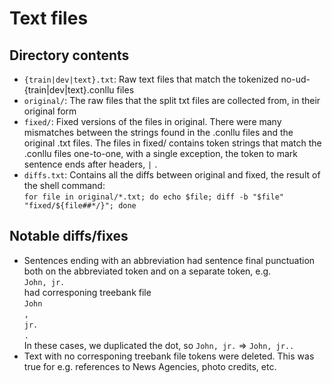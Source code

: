 # Text files

## Directory contents

* `{train|dev|text}.txt`: Raw text files that match the tokenized no-ud-{train|dev|text}.conllu files
* `original/`: The raw files that the split txt files are collected from, in their original form
* `fixed/`: Fixed versions of the files in original. There were many mismatches between the strings found in the .conllu files and the original .txt files. The files in fixed/ contains token strings that match the .conllu files one-to-one, with a single exception, the token to mark sentence ends after headers, `|` .
* `diffs.txt`: Contains all the diffs between original and fixed, the result of the shell command:  
`for file in original/*.txt; do echo $file; diff -b "$file" "fixed/${file##*/}"; done` 

## Notable diffs/fixes
* Sentences ending with an abbreviation had sentence final punctuation both on the abbreviated token and on a separate token, e.g.  
  `John, jr.`  
  had corresponing treebank file  
  	`John`  
	`,`  
	`jr.`  
	`.`  
  In these cases, we duplicated the dot, so `John, jr.` => `John, jr..`
* Text with no corresponing treebank file tokens were deleted. This was true for e.g. references to News Agencies, photo credits, etc.